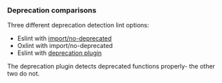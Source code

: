 ### Deprecation comparisons

Three different deprecation detection lint options:

- Eslint with [import/no-deprecated](https://github.com/import-js/eslint-plugin-import/blob/main/docs/rules/no-deprecated.md)
- Oxlint with import/no-deprecated
- Eslint with [deprecation plugin](https://github.com/gund/eslint-plugin-deprecation)

The deprecation plugin detects deprecated functions properly- the other two do not.


